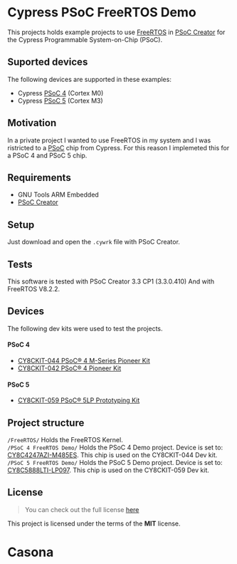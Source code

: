 Cypress PSoC FreeRTOS Demo
==========================
This projects holds example projects to use [FreeRTOS](http://www.freertos.org/) in [PSoC Creator](http://www.cypress.com/products/psoc-creator-integrated-design-environment-ide) for the Cypress Programmable System-on-Chip (PSoC).

## Suported devices
The following devices are supported in these examples:
-  Cypress [PSoC 4](http://www.cypress.com/products/psoc-4) (Cortex M0)  
-  Cypress [PSoC 5](http://www.cypress.com/products/psoc-5lp) (Cortex M3)

## Motivation
In a private project I wanted to use FreeRTOS in my system and I was ristricted to a [PSoC](http://www.cypress.com/products/32-bit-arm-cortex-m-psoc) chip from Cypress. For this reason I implemeted this for a PSoC 4 and PSoC 5 chip.

## Requirements
- GNU Tools ARM Embedded
- [PSoC Creator](http://www.cypress.com/products/psoc-creator-integrated-design-environment-ide)

## Setup
Just download and open the `.cywrk` file with PSoC Creator.

## Tests
This software is tested with PSoC Creator 3.3 CP1 (3.3.0.410) And with FreeRTOS V8.2.2.

## Devices
The following dev kits were used to test the projects.
#### PSoC 4
- [CY8CKIT-044 PSoC® 4 M-Series Pioneer Kit](http://www.cypress.com/documentation/development-kitsboards/cy8ckit-044-psoc-4-m-series-pioneer-kit)
- [CY8CKIT-042 PSoC® 4 Pioneer Kit](http://www.cypress.com/documentation/development-kitsboards/cy8ckit-042-psoc-4-pioneer-kit)

#### PSoC 5
- [CY8CKIT-059 PSoC® 5LP Prototyping Kit](http://www.cypress.com/documentation/development-kitsboards/cy8ckit-059-psoc-5lp-prototyping-kit-onboard-programmer-and)

## Project structure
`/FreeRTOS/` Holds the FreeRTOS Kernel.  
`/PSoC 4 FreeRTOS Demo/` Holds the PSoC 4 Demo project. Device is set to: [CY8C4247AZI-M485ES](http://www.cypress.com/part/cy8c4247azi-m485). This chip is used on the CY8CKIT-044 Dev kit.  
`/PSoC 5 FreeRTOS Demo/` Holds the PSoC 5 Demo project. Device is set to: [CY8C5888LTI-LP097](http://www.cypress.com/part/cy8c5888lti-lp097). This chip is used on the CY8CKIT-059 Dev kit.  

## License
>You can check out the full license [here](https://github.com/MrCrazyID/Cypress_PSoC_FreeRTOS_Demo/blob/master/LICENSE)

This project is licensed under the terms of the **MIT** license.
# Casona
